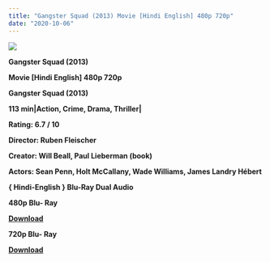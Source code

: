```yaml
---
title: "Gangster Squad (2013) Movie [Hindi English] 480p 720p"
date: "2020-10-06"
---
```


[**![](https://1.bp.blogspot.com/-miAO6-2wKYg/XuJA-hTD5QI/AAAAAAAADCk/OxzVcUJeBr8qRzDl03Vp6g96TyrumqRiwCLcBGAsYHQ/s1600/gengsterss.jpg)**](https://1.bp.blogspot.com/-miAO6-2wKYg/XuJA-hTD5QI/AAAAAAAADCk/OxzVcUJeBr8qRzDl03Vp6g96TyrumqRiwCLcBGAsYHQ/s1600/gengsterss.jpg)

 **Gangster Squad (2013)**

**Movie \[Hindi English\] 480p 720p** 

**Gangster Squad (2013)**

**113 min|Action, Crime, Drama, Thriller|**

**Rating: 6.7 / 10** 

**Director: Ruben Fleischer**

**Creator: Will Beall, Paul Lieberman (book)**

**Actors: Sean Penn, Holt McCallany, Wade Williams, James Landry Hébert**

 **{ Hindi-English } Blu-Ray Dual Audio**

**480p Blu- Ray**

**[Download](https://healthtipschk.co/28907/)** 

**720p Blu- Ray**

[**Download**](https://healthtipschk.co/28909/)
